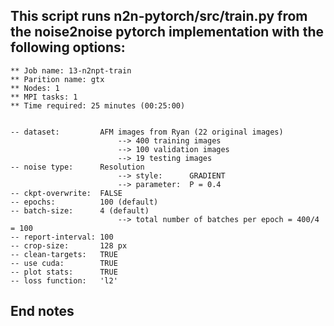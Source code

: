  
## This script runs n2n-pytorch/src/train.py from the noise2noise pytorch implementation with the following options:
	
	** Job name: 13-n2npt-train
	** Parition name: gtx
	** Nodes: 1
	** MPI tasks: 1
	** Time required: 25 minutes (00:25:00)


	-- dataset: 		AFM images from Ryan (22 original images)
							--> 400 training images
							--> 100 validation images
							--> 19 testing images
	-- noise type: 		Resolution
					 		--> style: 		GRADIENT
							--> parameter: 	P = 0.4
	-- ckpt-overwrite: 	FALSE
	-- epochs: 			100 (default)
	-- batch-size:		4 (default)
							--> total number of batches per epoch = 400/4 = 100
	-- report-interval:	100
	-- crop-size:		128 px
	-- clean-targets: 	TRUE
	-- use cuda:		TRUE
	-- plot stats:		TRUE
	-- loss function:	'l2'

## End notes
 